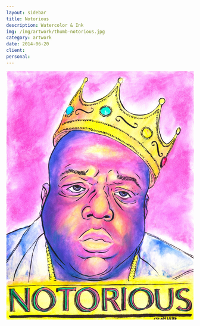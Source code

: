 ```yaml
---
layout: sidebar
title: Notorious
description: Watercolor & Ink
img: /img/artwork/thumb-notorious.jpg
category: artwork
date: 2014-06-20
client:
personal:
---
```

![Notorious](/img/artwork/Notorious-1200w.jpg)